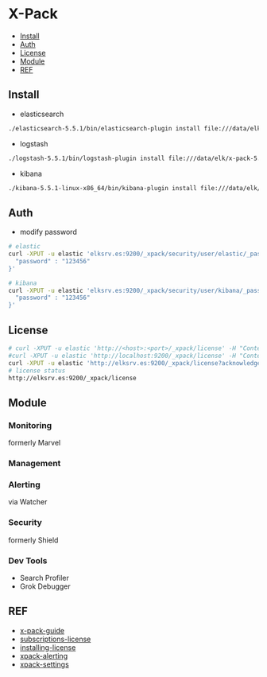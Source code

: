 # X-Pack

- [Install](#install)
- [Auth](#auth)
- [License](#license)
- [Module](#module)
- [REF](#ref)

## Install

- elasticsearch

```bash
./elasticsearch-5.5.1/bin/elasticsearch-plugin install file:///data/elk/x-pack-5.5.1.zip 
```

- logstash
```bash
./logstash-5.5.1/bin/logstash-plugin install file:///data/elk/x-pack-5.5.1.zip
```

- kibana

```bash
./kibana-5.5.1-linux-x86_64/bin/kibana-plugin install file:///data/elk/x-pack-5.5.1.zip
```



## Auth

- modify password
```bash
# elastic
curl -XPUT -u elastic 'elksrv.es:9200/_xpack/security/user/elastic/_password' -d '{
  "password" : "123456"
}'

# kibana
curl -XPUT -u elastic 'elksrv.es:9200/_xpack/security/user/kibana/_password' -d '{
  "password" : "123456"
}'
```

## License

```bash
# curl -XPUT -u elastic 'http://<host>:<port>/_xpack/license' -H "Content-Type: application/json" -d @license.json
#curl -XPUT -u elastic 'http://localhost:9200/_xpack/license' -H "Content-Type: application/json" -d @license.json
curl -XPUT -u elastic 'http://elksrv.es:9200/_xpack/license?acknowledge=true' -H "Content-Type: application/json" -d @license.json
# license status
http://elksrv.es:9200/_xpack/license
```

## Module

### Monitoring

formerly Marvel

### Management


### Alerting

via Watcher

### Security

formerly Shield

### Dev Tools

- Search Profiler
- Grok Debugger


## REF

- [x-pack-guide](https://www.elastic.co/guide/en/x-pack/5.5/index.html)
- [subscriptions-license](https://www.elastic.co/subscriptions)
- [installing-license](https://www.elastic.co/guide/en/x-pack/current/installing-license.html)
- [xpack-alerting](https://www.elastic.co/guide/en/x-pack/current/xpack-alerting.html#xpack-alerting)
- [xpack-settings](https://www.elastic.co/guide/en/x-pack/current/xpack-settings.html)
